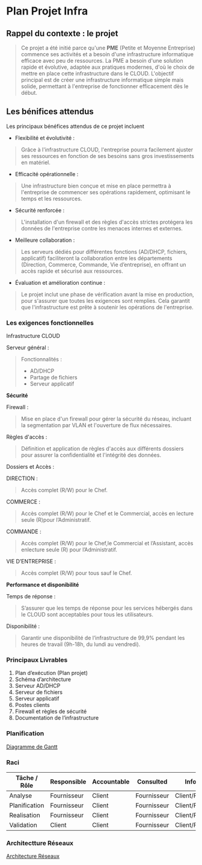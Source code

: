 # Plan Projet Infra

## Rappel du contexte : le projet

> Ce projet a été initié parce qu'une **PME** (Petite et Moyenne Entreprise) commence ses activités et a besoin d'une infrastructure informatique efficace avec peu de ressources. La PME a besoin d'une solution rapide et évolutive, adaptée aux pratiques modernes, d'où le choix de mettre en place cette infrastructure dans le CLOUD. L'objectif principal est de créer une infrastructure informatique simple mais solide, permettant à l'entreprise de fonctionner efficacement dès le début.

## Les bénifices attendus

Les principaux bénéfices attendus de ce projet incluent
- Flexibilité et évolutivité : 
>Grâce à l'infrastructure CLOUD, l'entreprise pourra facilement ajuster ses ressources en fonction de ses besoins sans gros investissements en matériel.


- Efficacité opérationnelle : 
>Une infrastructure bien conçue et mise en place permettra à l'entreprise de commencer ses opérations  rapidement, optimisant le temps et les ressources.

- Sécurité renforcée : 
>L'installation d'un firewall et des règles d'accès strictes protégera les données de l'entreprise contre les menaces internes et externes.

- Meilleure collaboration : 
>Les serveurs dédiés pour différentes fonctions (AD/DHCP, fichiers, applicatif) faciliteront la collaboration entre les départements (Direction, Commerce, Commande, Vie d’entreprise), en offrant un accès rapide et sécurisé aux ressources.

- Évaluation et amélioration continue : 
>Le projet inclut une phase de vérification avant la mise en production, pour s'assurer que toutes les exigences sont remplies. Cela garantit que l'infrastructure est prête à soutenir les opérations de l'entreprise.

### Les exigences fonctionnelles

Infrastructure CLOUD
    
    
 Serveur général :

>Fonctionnalités :
> - AD/DHCP
> - Partage de fichiers
> - Serveur applicatif


**Sécurité**

Firewall : 
>Mise en place d'un firewall pour gérer la sécurité du réseau, incluant la segmentation par VLAN et l'ouverture de flux nécessaires.
    
Règles d'accès : 
>Définition et application de règles d'accès aux différents dossiers pour assurer la confidentialité et l'intégrité des données.

Dossiers et Accès :

DIRECTION : 
>Accès complet (R/W) pour le Chef.

COMMERCE : 
>Accès complet (R/W) pour le Chef et le Commercial, accès en lecture seule (R)pour l’Administratif.

COMMANDE : 
>Accès complet (R/W) pour le Chef,le Commercial et l’Assistant, accès enlecture seule (R) pour l’Administratif.

VIE D’ENTREPRISE : 
>Accès complet (R/W) pour 
tous sauf le Chef.

**Performance et disponibilité**

Temps de réponse : 
>S’assurer que les temps de réponse pour les services hébergés dans le CLOUD sont acceptables pour tous les utilisateurs.

Disponibilité : 
>Garantir une disponibilité de l’infrastructure de 99,9% pendant les heures de travail (9h-18h, du lundi au vendredi).

### Principaux Livrables

1. Plan d’exécution (Plan projet)
2. Schéma d’architecture
3. Serveur AD/DHCP
4. Serveur de fichiers
5. Serveur applicatif
6. Postes clients
7. Firewall et règles de sécurité
8. Documentation de l’infrastructure

### Planification

[Diagramme de Gantt](./image.png)

### Raci

| Tâche / Rôle  | Responsible | Accountable | Consulted   | Informated          |
| ------------- | ----------- | ----------- | ----------- | ------------------- |
| Analyse       | Fournisseur | Client      | Fournisseur | Client/Fournisseur  |
| Planification | Fournisseur | Client      | Fournisseur | Client/Fournisseur  |
| Realisation   | Fournisseur | Client      | Fournisseur | Client/Fournisseur  |
| Validation    | Client      | Client      | Fournisseur | Client/Fournisseur  |

### Architectture Réseaux

[Architecture Réseaux](./Archi.png)
